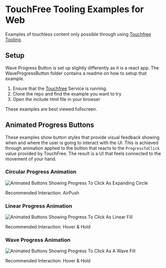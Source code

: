 # TouchFree Tooling Examples for Web

Examples of touchless content only possible through using [Touchfree Tooling](https://github.com/ultraleap/TouchFree).

## Setup

Wave Progress Button is set up slightly differently as it is a react app. The WaveProgressButton folder contains a readme on how to setup that example.

1. Ensure that the [Touchfree](https://github.com/ultraleap/TouchFree) Service is running.
2. Clone the repo and find the example you want to try
3. Open the include html file in your browser

These examples are best viewed fullscreen.

## Animated Progress Buttons

These examples show button styles that provide visual feedback showing when and where the user is going to interact with the UI. This is achieved through animation applied to the button that reacts to the `ProgressToClick` value provided by TouchFree. The result is a UI that feels connected to the movement of your hand.

### Circular Progress Animation
![Animated Buttons Showing Progress To Click As Expanding Circle](Media/CircularProgressExample.gif)

Recommended Interaction: AirPush

### Linear Progress Animation
![Animated Buttons Showing Progress To Click As Linear Fill](Media/LinearProgressExample.gif)

Recommended Interaction: Hover & Hold

### Wave Progress Animation
![Animated Buttons Showing Progress To Click As A Wave Fill](WaveProgressButton/media/wave-fill.gif)

Recommended Interaction: Hover & Hold
